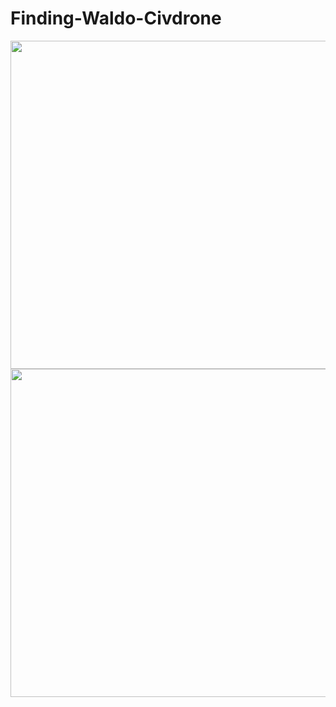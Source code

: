 # Finding-Waldo-Civdrone

<p float="left">
  <img align="left" src="https://github.com/Kevintirta/Finding-Waldo-Civdrone/blob/master/raw_image.png" width="700" height="525">

  <img align="left" src="https://github.com/Kevintirta/Finding-Waldo-Civdrone/blob/master/found_waldo_image.png" width="700" height="525">
</p>

